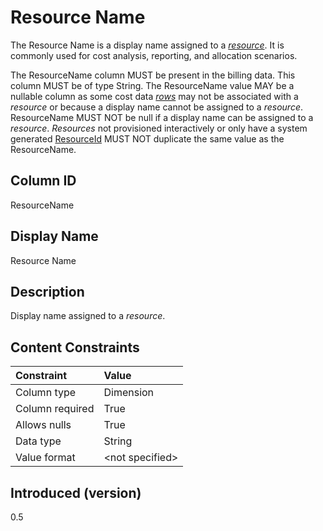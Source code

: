 # Resource Name

The Resource Name is a display name assigned to a [*resource*](#glossary:resource). It is commonly used for cost analysis, reporting, and
allocation scenarios.

The ResourceName column MUST be present in the billing data. This column MUST be of type String. The ResourceName value
MAY be a nullable column as some cost data [*rows*](#glossary:row) may not be associated with a *resource* or because a display name cannot
be assigned to a *resource*. ResourceName MUST NOT be null if a display name can be assigned to a *resource*. *Resources* not
provisioned interactively or only have a system generated [ResourceId](#resourceid) MUST NOT duplicate the same value as the ResourceName.

## Column ID

ResourceName

## Display Name

Resource Name

## Description

Display name assigned to a *resource*.

## Content Constraints

|    Constraint   |      Value      |
|:----------------|:----------------|
| Column type     | Dimension       |
| Column required | True            |
| Allows nulls    | True            |
| Data type       | String          |
| Value format    | \<not specified> |

## Introduced (version)

0.5
